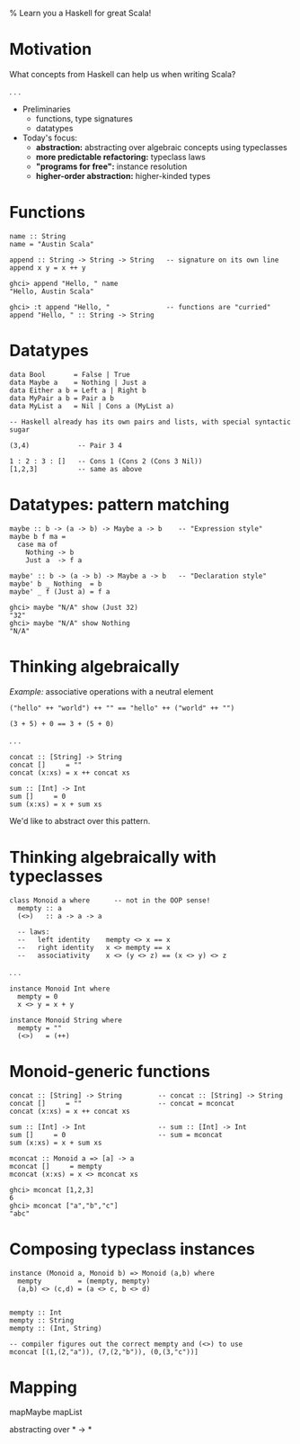 % Learn you a Haskell for great Scala!

# Motivation

What concepts from Haskell can help us when writing Scala?

. . .

* Preliminaries
    * functions, type signatures
    * datatypes
* Today's focus:
    * **abstraction:** abstracting over algebraic concepts using typeclasses
    * **more predictable refactoring:** typeclass laws
    * **"programs for free":** instance resolution
    * **higher-order abstraction:** higher-kinded types

# Functions

```{.haskell}
name :: String
name = "Austin Scala"

append :: String -> String -> String   -- signature on its own line
append x y = x ++ y
```

```{.haskell}
ghci> append "Hello, " name
"Hello, Austin Scala"

ghci> :t append "Hello, "              -- functions are "curried"
append "Hello, " :: String -> String
```


# Datatypes

```{.haskell}
data Bool       = False | True
data Maybe a    = Nothing | Just a
data Either a b = Left a | Right b
data MyPair a b = Pair a b
data MyList a   = Nil | Cons a (MyList a)
```

```{.haskell}
-- Haskell already has its own pairs and lists, with special syntactic sugar

(3,4)            -- Pair 3 4

1 : 2 : 3 : []   -- Cons 1 (Cons 2 (Cons 3 Nil))
[1,2,3]          -- same as above
```

# Datatypes: pattern matching

```{.haskell}
maybe :: b -> (a -> b) -> Maybe a -> b    -- "Expression style"
maybe b f ma =
  case ma of
    Nothing -> b
    Just a  -> f a

maybe' :: b -> (a -> b) -> Maybe a -> b   -- "Declaration style"
maybe' b _ Nothing  = b
maybe' _ f (Just a) = f a
```

```{.haskell}
ghci> maybe "N/A" show (Just 32)
"32"
ghci> maybe "N/A" show Nothing
"N/A"
```

# Thinking algebraically

*Example:* associative operations with a neutral element

```{.haskell}
("hello" ++ "world") ++ "" == "hello" ++ ("world" ++ "")

(3 + 5) + 0 == 3 + (5 + 0)
```
. . .

```{.haskell}
concat :: [String] -> String
concat []     = ""
concat (x:xs) = x ++ concat xs

sum :: [Int] -> Int
sum []     = 0
sum (x:xs) = x + sum xs
```

We'd like to abstract over this pattern.


# Thinking algebraically with typeclasses

```{.haskell}
class Monoid a where      -- not in the OOP sense!
  mempty :: a
  (<>)   :: a -> a -> a

  -- laws:
  --   left identity    mempty <> x == x
  --   right identity   x <> mempty == x
  --   associativity    x <> (y <> z) == (x <> y) <> z
```

. . .

```{.haskell}
instance Monoid Int where
  mempty = 0
  x <> y = x + y

instance Monoid String where
  mempty = ""
  (<>)   = (++)
```

# Monoid-generic functions

```{.haskell}
concat :: [String] -> String         -- concat :: [String] -> String
concat []     = ""                   -- concat = mconcat
concat (x:xs) = x ++ concat xs

sum :: [Int] -> Int                  -- sum :: [Int] -> Int
sum []     = 0                       -- sum = mconcat
sum (x:xs) = x + sum xs

mconcat :: Monoid a => [a] -> a
mconcat []     = mempty
mconcat (x:xs) = x <> mconcat xs
```
```{.haskell}
ghci> mconcat [1,2,3]
6
ghci> mconcat ["a","b","c"]
"abc"
```

# Composing typeclass instances

```{.haskell}
instance (Monoid a, Monoid b) => Monoid (a,b) where
  mempty         = (mempty, mempty)
  (a,b) <> (c,d) = (a <> c, b <> d)


mempty :: Int
mempty :: String
mempty :: (Int, String)

-- compiler figures out the correct mempty and (<>) to use
mconcat [(1,(2,"a")), (7,(2,"b")), (0,(3,"c"))]
```

# Mapping

mapMaybe
mapList

abstracting over * -> *
